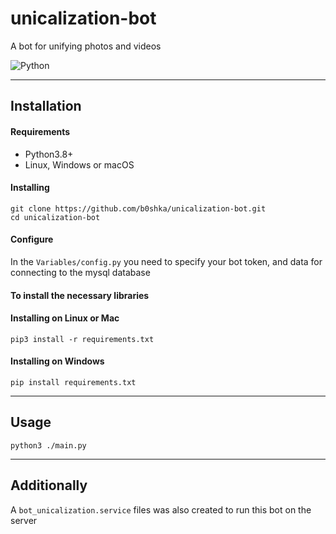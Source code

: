 # unicalization-bot 

A bot for unifying photos and videos

![Python][python-version]

---
## Installation

#### Requirements
* Python3.8+
* Linux, Windows or macOS

#### Installing
```
git clone https://github.com/b0shka/unicalization-bot.git
cd unicalization-bot
```

#### Configure
In the `Variables/config.py` you need to specify your bot token, and data for connecting to the mysql database

#### To install the necessary libraries
#### Installing on Linux or Mac
```
pip3 install -r requirements.txt
```

#### Installing on Windows
```
pip install requirements.txt
```

---
## Usage
```
python3 ./main.py
```

---
## Additionally
A `bot_unicalization.service` files was also created to run this bot on the server


[python-version]: https://img.shields.io/static/v1?label=Python&message=v3.8&color=blue